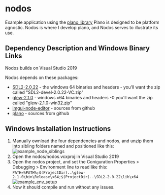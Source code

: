 # nodos
Example application using the [plano library](https://github.com/crolando/plano)
Plano is designed to be platform agnostic. Nodos is where I develop plano, and Nodos serves to illustrate its use.

## Dependency Description and Windows Binary Links
Nodos builds on Visual Studio 2019

Nodos depends on these packages: 
- [SDL2-2.0.22](https://github.com/libsdl-org/SDL/releases/download/release-2.0.22/SDL2-devel-2.0.22-VC.zip) - the windows 64 binaries and headers - you'll want the zip called "SDL2-devel-2.0.22-VC.zip"
- [glew-2.1.0](https://sourceforge.net/projects/glew/files/glew/2.1.0/glew-2.1.0-win32.zip/download) - windows x64 binaries and headers -0 you'll want the zip called "glew-2.1.0-win32.zip"
- [imgui-node-editor](https://github.com/thedmd/imgui-node-editor) - sources from github
- [plano](https://github.com/crolando/plano) - sources from github

## Windows Installation Instructions
1. Manually ownload the four dependencies and nodos, and unzip them into sibling folders named and positioned like this:
![example_node_siblings](https://user-images.githubusercontent.com/1946494/201422130-b5e0532f-9ac7-446f-b60d-7fe183df0702.jpg)
2. Open the nodos/nodos.vcxproj in Visual Studio 2019
3. Open the nodos project, and set the Coniguration Properties > Debugging > Environment line to read like this:
   `PATH=%PATH%;$(ProjectDir)..\glew-2.1.0\bin\Release\x64;$(ProjectDir)..\SDL2-2.0.22\lib\x64`
![example_env_setup](https://user-images.githubusercontent.com/1946494/201411944-7d4e9217-e1ae-406a-80ae-b973ae7fb342.jpg)
4. Now it should compile and run without any issues. 

